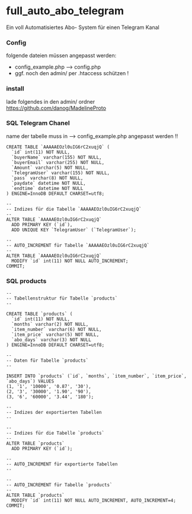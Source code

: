 # full_auto_abo_telegram
Ein voll Automatisiertes Abo- System für einen Telegram Kanal

### Config
folgende dateien müssen angepasst werden:

* config_example.php		--> config.php
* ggf. noch den admin/ per .htaccess schützen !

### install

lade folgendes in den admin/ ordner
https://github.com/danog/MadelineProto


### SQL Telegram Chanel
name der tabelle muss in --> config_example.php angepasst werden !!


```
CREATE TABLE `AAAAAEOzl0uIG6rC2xuqjQ` (
  `id` int(11) NOT NULL,
  `buyerName` varchar(155) NOT NULL,
  `buyerEmail` varchar(255) NOT NULL,
  `Amount` varchar(5) NOT NULL,
  `TelegramUser` varchar(155) NOT NULL,
  `pass` varchar(8) NOT NULL,
  `paydate` datetime NOT NULL,
  `endtime` datetime NOT NULL
) ENGINE=InnoDB DEFAULT CHARSET=utf8;

--
-- Indizes für die Tabelle `AAAAAEOzl0uIG6rC2xuqjQ`
--
ALTER TABLE `AAAAAEOzl0uIG6rC2xuqjQ`
  ADD PRIMARY KEY (`id`),
  ADD UNIQUE KEY `TelegramUser` (`TelegramUser`);

--
-- AUTO_INCREMENT für Tabelle `AAAAAEOzl0uIG6rC2xuqjQ`
--
ALTER TABLE `AAAAAEOzl0uIG6rC2xuqjQ`
  MODIFY `id` int(11) NOT NULL AUTO_INCREMENT;
COMMIT;
```
### SQL products

```
--
-- Tabellenstruktur für Tabelle `products`
--

CREATE TABLE `products` (
  `id` int(11) NOT NULL,
  `months` varchar(2) NOT NULL,
  `item_number` varchar(6) NOT NULL,
  `item_price` varchar(5) NOT NULL,
  `abo_days` varchar(3) NOT NULL
) ENGINE=InnoDB DEFAULT CHARSET=utf8;

--
-- Daten für Tabelle `products`
--

INSERT INTO `products` (`id`, `months`, `item_number`, `item_price`, `abo_days`) VALUES
(1, '1', '10000', '0.87', '30'),
(2, '3', '30000', '1.90', '90'),
(3, '6', '60000', '3.44', '180');

--
-- Indizes der exportierten Tabellen
--

--
-- Indizes für die Tabelle `products`
--
ALTER TABLE `products`
  ADD PRIMARY KEY (`id`);

--
-- AUTO_INCREMENT für exportierte Tabellen
--

--
-- AUTO_INCREMENT für Tabelle `products`
--
ALTER TABLE `products`
  MODIFY `id` int(11) NOT NULL AUTO_INCREMENT, AUTO_INCREMENT=4;
COMMIT;
```
